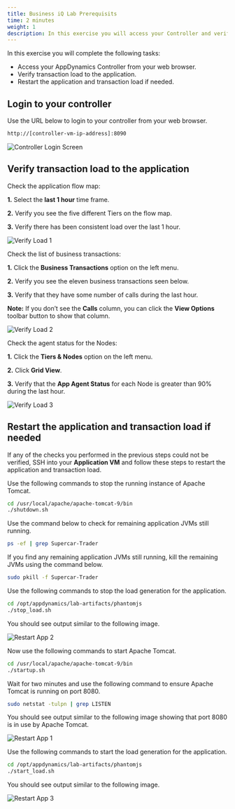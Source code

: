 ```yaml
---
title: Business iQ Lab Prerequisits
time: 2 minutes
weight: 1
description: In this exercise you will access your Controller and verify application load.
---
```

In this exercise you will complete the following tasks:

*   Access your AppDynamics Controller from your web browser.
*   Verify transaction load to the application.
*   Restart the application and transaction load if needed.

## Login to your controller

Use the URL below to login to your controller from your web browser.

``` bash
http://[controller-vm-ip-address]:8090
```

![Controller Login Screen](images/controller-login.png)

## Verify transaction load to the application

Check the application flow map:

**1.** Select the **last 1 hour** time frame.

**2.** Verify you see the five different Tiers on the flow map.

**3.** Verify there has been consistent load over the last 1 hour.

![Verify Load 1](images/verify-app-load-01.png)

Check the list of business transactions:

**1.** Click the **Business Transactions** option on the left menu.

**2.** Verify you see the eleven business transactions seen below.

**3.** Verify that they have some number of calls during the last hour.

**Note:** If you don’t see the **Calls** column, you can click the **View Options** toolbar button to show that column.

![Verify Load 2](images/verify-app-load-02.png)

Check the agent status for the Nodes:

**1.** Click the **Tiers & Nodes** option on the left menu.

**2.** Click **Grid View**.

**3.** Verify that the **App Agent Status** for each Node is greater than 90% during the last hour.

![Verify Load 3](images/verify-app-load-03.png)

  

## Restart the application and transaction load if needed

If any of the checks you performed in the previous steps could not be verified, SSH into your **Application VM** and follow these steps to restart the application and transaction load.

Use the following commands to stop the running instance of Apache Tomcat.

``` bash
cd /usr/local/apache/apache-tomcat-9/bin
./shutdown.sh
```

Use the command below to check for remaining application JVMs still running.

``` bash
ps -ef | grep Supercar-Trader
```

If you find any remaining application JVMs still running, kill the remaining JVMs using the command below.

``` bash
sudo pkill -f Supercar-Trader
```

Use the following commands to stop the load generation for the application.

``` bash
cd /opt/appdynamics/lab-artifacts/phantomjs
./stop_load.sh
```

You should see output similar to the following image.

![Restart App 2](images/restart-app-and-load-02.png)

Now use the following commands to start Apache Tomcat.

``` bash
cd /usr/local/apache/apache-tomcat-9/bin
./startup.sh
```

Wait for two minutes and use the following command to ensure Apache Tomcat is running on port 8080.

``` bash
sudo netstat -tulpn | grep LISTEN
```

You should see output similar to the following image showing that port 8080 is in use by Apache Tomcat.

![Restart App 1](images/restart-app-and-load-01.png)

Use the following commands to start the load generation for the application.

``` bash
cd /opt/appdynamics/lab-artifacts/phantomjs
./start_load.sh
```

You should see output similar to the following image.

![Restart App 3](images/restart-app-and-load-03.png)
